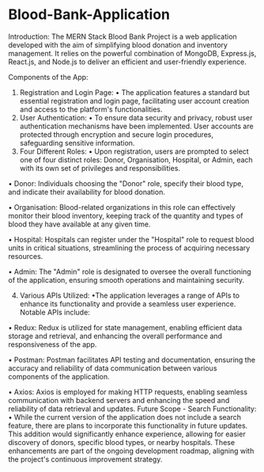 # Blood-Bank-Application
Introduction:
The MERN Stack Blood Bank Project is a web application developed with the aim of simplifying blood donation and inventory management. It relies on the powerful combination of MongoDB, Express.js, React.js, and Node.js to deliver an efficient and user-friendly experience.

Components of the App:
1.	Registration and Login Page:
  •	The application features a standard but essential registration and login page, facilitating user account creation and access to the platform's functionalities.
2.	User Authentication:
  •	To ensure data security and privacy, robust user authentication mechanisms have been implemented. User accounts are protected through encryption and secure login procedures, safeguarding sensitive information. 
3.	Four Different Roles:
  •	Upon registration, users are prompted to select one of four distinct roles: Donor, Organisation, Hospital, or Admin, each with its own set of privileges and responsibilities.

  •	Donor: Individuals choosing the "Donor" role, specify their blood type, and indicate their availability for blood donation.

  •	Organisation: Blood-related organizations in this role can effectively monitor their blood inventory, keeping track of the quantity and types of blood they have available at any given time.

  •	Hospital: Hospitals can register under the "Hospital" role to request blood units in critical situations, streamlining the process of acquiring necessary resources.

  •	Admin: The "Admin" role is designated to oversee the overall functioning of the application, ensuring smooth operations and maintaining security.

4.	Various APIs Utilized:
  •The application leverages a range of APIs to enhance its functionality and provide a seamless user experience. Notable APIs include:

  •	Redux: Redux is utilized for state management, enabling efficient data storage and retrieval, and enhancing the overall performance and responsiveness of the app.
  
  •	Postman: Postman facilitates API testing and documentation, ensuring the accuracy and reliability of data communication between various components of the application.
  
  •	Axios: Axios is employed for making HTTP requests, enabling seamless communication with backend servers and enhancing the speed and reliability of data retrieval and updates.
Future Scope - Search Functionality:
  •	While the current version of the application does not include a search feature, there are plans to incorporate this functionality in future updates. This addition would significantly enhance experience, allowing for easier discovery of donors, specific blood types, or nearby hospitals. These enhancements are part of the ongoing development roadmap, aligning with the project's continuous improvement strategy.

